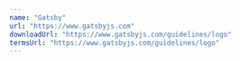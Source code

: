 ```yaml
---
name: "Gatsby"
url: "https://www.gatsbyjs.com"
downloadUrl: "https://www.gatsbyjs.com/guidelines/logo"
termsUrl: "https://www.gatsbyjs.com/guidelines/logo"
---
```

